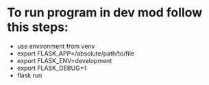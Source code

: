# To run program in dev mod follow this steps:
 - use environment from venv
 - export FLASK_APP=/absolute/path/to/file
 - export FLASK_ENV=development
 - export FLASK_DEBUG=1
 - flask run
